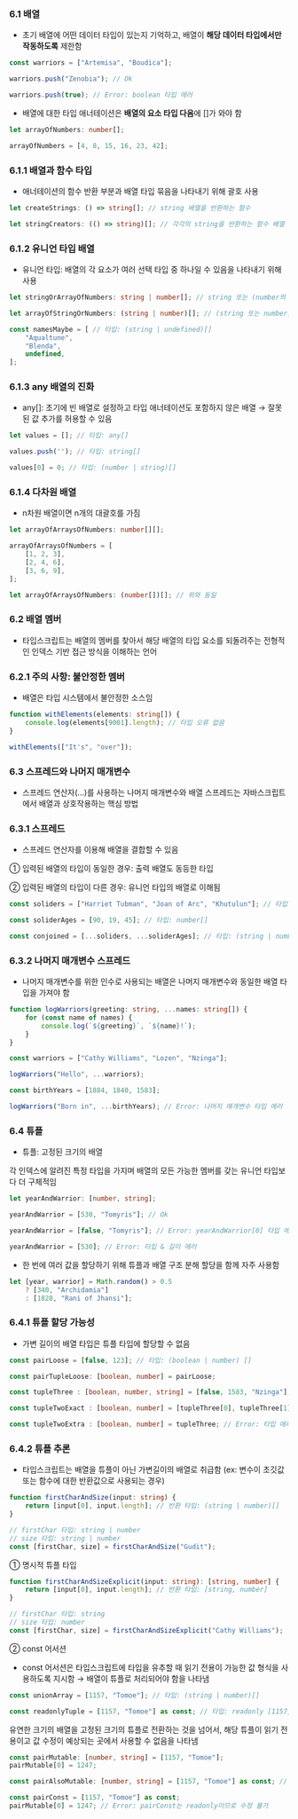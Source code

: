 ### 6.1 배열


- 초기 배열에 어떤 데이터 타입이 있는지 기억하고, 배열이 **해당 데이터 타입에서만 작동하도록** 제한함


```typescript
const warriors = ["Artemisa", "Boudica"];

warriors.push("Zenobia"); // Ok

warriors.push(true); // Error: boolean 타입 에러
```


- 배열에 대한 타입 애너테이션은 **배열의 요소 타입 다음**에 []가 와야 함


```typescript
let arrayOfNumbers: number[];

arrayOfNumbers = [4, 8, 15, 16, 23, 42];
```


### 6.1.1 배열과 함수 타입


- 애너테이션의 함수 반환 부분과 배열 타입 묶음을 나타내기 위해 괄호 사용


```typescript
let createStrings: () => string[]; // string 배열을 반환하는 함수

let stringCreators: (() => string)[]; // 각각의 string을 반환하는 함수 배열
```


### 6.1.2 유니언 타입 배열


- 유니언 타입: 배열의 각 요소가 여러 선택 타입 중 하나일 수 있음을 나타내기 위해 사용


```typescript
let stringOrArrayOfNumbers: string | number[]; // string 또는 (number의 배열)

let arrayOfStringOrNumbers: (string | number)[]; // (string 또는 number)의 배열
```

```typescript
const namesMaybe = [ // 타입: (string | undefined)[]
	"Aqualtune",
    "Blenda",
    undefined,
];
```


### 6.1.3 any 배열의 진화


- any[]: 초기에 빈 배열로 설정하고 타입 애너테이션도 포함하지 않은 배열 → 잘못된 값 추가를 허용할 수 있음  


```typescript
let values = []; // 타입: any[]

values.push(''); // 타입: string[]

values[0] = 0; // 타입: (number | string)[]
```


### 6.1.4 다차원 배열


- n차원 배열이면 n개의 대괄호를 가짐


```typescript
let arrayOfArraysOfNumbers: number[][];

arrayOfArraysOfNumbers = [
	[1, 2, 3],
    [2, 4, 6],
    [3, 6, 9],
];
```

```typescript
let arrayOfArraysOfNumbers: (number[])[]; // 위와 동일
```


### 6.2 배열 멤버


- 타입스크립트는 배열의 멤버를 찾아서 해당 배열의 타입 요소를 되돌려주는 전형적인 인덱스 기반 접근 방식을 이해하는 언어


### 6.2.1 주의 사항: 불안정한 멤버


- 배열은 타입 시스템에서 불안정한 소스임


```typescript
function withElements(elements: string[]) {
	console.log(elements[9001].length); // 타입 오류 없음
}

withElements(["It's", "over"]);
```

### 6.3 스프레드와 나머지 매개변수


- 스프레드 연산자(...)를 사용하는 나머지 매개변수와 배열 스프레드는 자바스크립트에서 배열과 상호작용하는 핵심 방법


### 6.3.1 스프레드


- 스프레드 연산자를 이용해 배열을 결합할 수 있음


① 입력된 배열의 타입이 동일한 경우: 출력 배열도 동등한 타입

② 입력된 배열의 타입이 다른 경우: 유니언 타입의 배열로 이해됨


```typescript
const soliders = ["Harriet Tubman", "Joan of Arc", "Khutulun"]; // 타입: string[]

const soliderAges = [90, 19, 45]; // 타입: number[]

const conjoined = [...soliders, ...soliderAges]; // 타입: (string | number)[]
```


### 6.3.2 나머지 매개변수 스프레드


- 나머지 매개변수를 위한 인수로 사용되는 배열은 나머지 매개변수와 동일한 배열 타입을 가져야 함


```typescript
function logWarriors(greeting: string, ...names: string[]) {
	for (const name of names) {
    	console.log(`${greeting}`, `${name}!`);
    }
}

const warriors = ["Cathy Williams", "Lozen", "Nzinga"];

logWarriors("Hello", ...warriors);

const birthYears = [1884, 1840, 1583];

logWarriors("Born in", ...birthYears); // Error: 나머지 매개변수 타입 에러
```


### 6.4 튜플


- 튜플: 고정된 크기의 배열

각 인덱스에 알려진 특정 타입을 가지며 배열의 모든 가능한 멤버를 갖는 유니언 타입보다 더 구체적임


```typescript
let yearAndWarrior: [number, string];

yearAndWarrior = [530, "Tomyris"]; // Ok

yearAndWarrior = [false, "Tomyris"]; // Error: yearAndWarrior[0] 타입 에러

yearAndWarrior = [530]; // Error: 타입 & 길이 에러
```


- 한 번에 여러 값을 할당하기 위해 튜플과 배열 구조 분해 할당을 함께 자주 사용함


```typescript
let [year, warrior] = Math.random() > 0.5
	? [340, "Archidamia"]
    : [1828, "Rani of Jhansi"];
```


### 6.4.1 튜플 할당 가능성


- 가변 길이의 배열 타입은 튜플 타입에 할당할 수 없음


```typescript
const pairLoose = [false, 123]; // 타입: (boolean | number) []

const pairTupleLoose: [boolean, number] = pairLoose;
```

```typescript
const tupleThree : [boolean, number, string] = [false, 1583, "Nzinga"];

const tupleTwoExact : [boolean, number] = [tupleThree[0], tupleThree[1]]; // Ok

const tupleTwoExtra : [boolean, number] = tupleThree; // Error: 타입 에러
```


### 6.4.2 튜플 추론


- 타입스크립트는 배열을 튜플이 아닌 가변길이의 배열로 취급함 (ex: 변수이 초깃값 또는 함수에 대한 반환값으로 사용되는 경우)


```typescript
function firstCharAndSize(input: string) {
	return [input[0], input.length]; // 반환 타입: (string | number)[]
}

// firstChar 타입: string | number
// size 타입: string | number
const [firstChar, size] = firstCharAndSize("Gudit");
```


① 명시적 튜플 타입


```typescript
function firstCharAndSizeExplicit(input: string): [string, number] {
	return [input[0], input.length]; // 반환 타입: [string, number]
}

// firstChar 타입: string
// size 타입: number
const [firstChar, size] = firstCharAndSizeExplicit("Cathy Williams");
```


② const 어서션

- const 어서션은 타입스크립트에 타입을 유추할 때 읽기 전용이 가능한 값 형식을 사용하도록 지시함 → 배열이 튜플로 처리되어야 함을 나타냄


```typescript
const unionArray = [1157, "Tomoe"]; // 타입: (string | number)[]

const readonlyTuple = [1157, "Tomoe"] as const; // 타입: readonly [1157, "Tomoe"]
```


유연한 크기의 배열을 고정된 크기의 튜플로 전환하는 것을 넘어서, 해당 튜플이 읽기 전용이고 값 수정이 예상되는 곳에서 사용할 수 없음을 나타냄


```typescript
const pairMutable: [number, string] = [1157, "Tomoe"];
pairMutable[0] = 1247;

const pairAlsoMutable: [number, string] = [1157, "Tomoe"] as const; // Error : 수정가능한 튜플에는 as const 할당 불가

const pairConst = [1157, "Tomoe"] as const;
pairMutable[0] = 1247; // Error: pairConst는 readonly이므로 수정 불가
```
